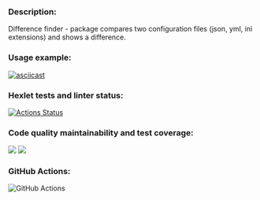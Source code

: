 ### Description:
Difference finder - package compares two configuration files (json, yml, ini extensions) and shows a difference.

### Usage example:
[![asciicast](https://asciinema.org/a/qaFxqdAN2QM386mkZ8k01lhGT.svg)](https://asciinema.org/a/qaFxqdAN2QM386mkZ8k01lhGT)


### Hexlet tests and linter status:
[![Actions Status](https://github.com/nikivavlt/frontend-project-46/workflows/hexlet-check/badge.svg)](https://github.com/nikivavlt/frontend-project-46/actions)
### Code quality maintainability and test coverage:
<a href="https://codeclimate.com/github/nikivavlt/frontend-project-46/maintainability"><img src="https://api.codeclimate.com/v1/badges/92692aede1665fc3ccf2/maintainability" /></a>
<a href="https://codeclimate.com/github/nikivavlt/frontend-project-lvl1/test_coverage"><img src="https://api.codeclimate.com/v1/badges/92692aede1665fc3ccf2/test_coverage" /></a>
### GitHub Actions:
![GitHub Actions](https://github.com/nikivavlt/frontend-project-46/actions/workflows/main.yml/badge.svg)